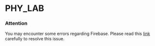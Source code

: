 # PHY_LAB

### Attention
You may encounter some errors regarding Firebase. Please read this [link](https://github.com/firebase/quickstart-unity/issues/807) carefully to resolve this issue.
